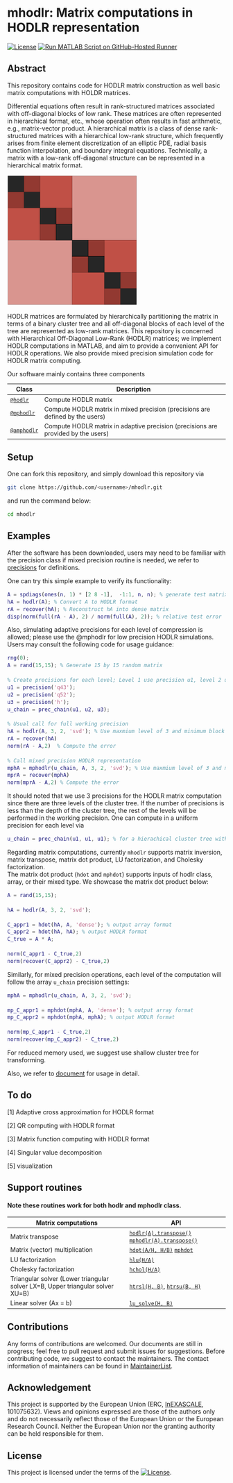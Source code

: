 #   mhodlr: Matrix computations in HODLR representation

[![License](https://img.shields.io/badge/License-BSD_3--Clause-lightblue.svg)](https://opensource.org/licenses/BSD-3-Clause)
[![Run MATLAB Script on GitHub-Hosted Runner](https://github.com/chenxinye/mhodlr/actions/workflows/myscript.yml/badge.svg)](https://github.com/chenxinye/mhodlr/actions/workflows/myscript.yml)

## Abstract

This repository contains code for HODLR matrix construction as well basic matrix computations with HOLDR matrices. 

Differential equations often result in rank-structured matrices associated with off-diagonal blocks of low rank. These matrices are often represented in hierarchical format, etc., whose operation often results in fast arithmetic, e.g., matrix-vector product.  A hierarchical matrix is a class of dense rank-structured matrices with a hierarchical low-rank structure, which frequently arises from finite element discretization of an elliptic PDE, radial basis function interpolation, and boundary integral equations. Technically, a matrix with a low-rank off-diagonal structure can be represented in a hierarchical matrix format.


<img src=docs/demo.png width=300 />

HODLR matrices are formulated by hierarchically partitioning the matrix in terms of a binary cluster tree and all off-diagonal blocks of each level of the tree are represented as low-rank matrices. This repository is concerned with Hierarchical Off-Diagonal Low-Rank (HODLR) matrices; we implement HODLR computations in MATLAB, and aim to provide a convenient API for HODLR operations. We also provide mixed precision simulation code for HODLR matrix computing.   

Our software mainly contains three components


|  Class | Description|
|  ----  | ----  |
|  [``@hodlr``](https://github.com/chenxinye/mhodlr/blob/main/%40hodlr/hodlr.m) | Compute HODLR matrix|
|  [``@mphodlr``](https://github.com/chenxinye/mhodlr/blob/main/%40mphodlr/mphodlr.m) | Compute HODLR matrix in mixed precision (precisions are defined by the users) |
|  [``@amphodlr``](https://github.com/chenxinye/mhodlr/blob/main/%40amphodlr/amphodlr.m) | Compute HODLR matrix in adaptive precision (precisions are provided by the users) |



Setup
-------

One can fork this repository, and simply download this repository via
```bash
git clone https://github.com/<username>/mhodlr.git
```
and run the command below:
```bash
cd mhodlr
```

Examples
-----------

After the software has been downloaded, users may need to be familiar with the precision class if mixed precision routine is needed, we refer to [precisions](https://github.com/chenxinye/mhodlr/blob/main/docs/source/precision.rst) for definitions. 

One can try this simple example to verify its functionality:
```matlab
A = spdiags(ones(n, 1) * [2 8 -1],  -1:1, n, n); % generate test matrix
hA = hodlr(A); % Convert A to HODLR format
rA = recover(hA); % Reconstruct hA into dense matrix
disp(norm(full(rA - A), 2) / norm(full(A), 2)); % relative test error
```

Also, simulating adaptive precisions for each level of compression is allowed; please use the @mphodlr for low precision HODLR simulations. Users may consult the following code for usage guidance:
```matlab
rng(0);
A = rand(15,15); % Generate 15 by 15 random matrix

% Create precisions for each level; Level 1 use precision u1, level 2 use precision u2, ...
u1 = precision('q43');
u2 = precision('q52');
u3 = precision('h');
u_chain = prec_chain(u1, u2, u3);

% Usual call for full working precision 
hA = hodlr(A, 3, 2, 'svd'); % Use maxmium level of 3 and minimum block size of 2, and perform SVD (default) low rank approximation.
rA = recover(hA)
norm(rA - A,2)  % Compute the error

% Call mixed precision HODLR representation
mphA = mphodlr(u_chain, A, 3, 2, 'svd'); % Use maxmium level of 3 and minimum block size of 2, and perform SVD (default) low rank approximation.
mprA = recover(mphA)
norm(mprA - A,2) % Compute the error

```
It should noted that we use 3 precisions for the HODLR matrix computation since there are three levels of the cluster tree. If the number of precisions is less than the depth of the cluster tree, the rest of the levels will be performed in the working precision. One can compute in a uniform precision for each level via 

```matlab
u_chain = prec_chain(u1, u1, u1); % for a hierachical cluster tree with depth of 3
``` 

Regarding matrix computations, currently ``mhodlr`` supports matrix inversion, matrix transpose, matrix dot product, LU factorization, and Cholesky factorization.  
The matrix dot product (``hdot`` and ``mphdot``) supports inputs of hodlr class, array, or their mixed type. We showcase the matrix dot product below:

```matlab
A = rand(15,15);

hA = hodlr(A, 3, 2, 'svd'); 

C_appr1 = hdot(hA, A, 'dense'); % output array format
C_appr2 = hdot(hA, hA); % output HODLR format
C_true = A * A;

norm(C_appr1 - C_true,2)
norm(recover(C_appr2) - C_true,2)
```

Similarly, for mixed precision operations, each level of the computation will follow the array ``u_chain`` precision settings:

```matlab
mphA = mphodlr(u_chain, A, 3, 2, 'svd');

mp_C_appr1 = mphdot(mphA, A, 'dense'); % output array format
mp_C_appr2 = mphdot(mphA, mphA); % output HODLR format

norm(mp_C_appr1 - C_true,2)
norm(recover(mp_C_appr2) - C_true,2) 
```

For reduced memory used, we suggest use shallow cluster tree for transforming.


Also, we refer to [document](https://github.com/chenxinye/mhodlr/blob/main/docs/source/start.rst) for usage in detail.


To do
---------------
[1] Adaptive cross approximation for HODLR format

[2] QR computing with HODLR format

[3] Matrix function computing with HODLR format

[4] Singular value decomposition

[5] visualization

Support routines
---------------

#### Note these routines work for both hodlr and mphodlr class.

|  Matrix computations | API|
|  ----  | ----  |
| Matrix transpose   | [``hodlr(A).transpose()``](https://github.com/chenxinye/mhodlr/blob/main/%40hodlr/hodlr.m) [``mphodlr(A).transpose()``](https://github.com/chenxinye/mhodlr/blob/main/%40mphodlr/mphodlr.m)|
| Matrix (vector) multiplication | [``hdot(A/H, H/B)``](https://github.com/chenxinye/mhodlr/blob/main/%40hodlr/hdot.m) [``mphdot``](https://github.com/chenxinye/mhodlr/blob/main/%40mphodlr/mphdot.m) |
| LU factorization   | [``hlu(H/A)``](https://github.com/chenxinye/mhodlr/blob/main/%40hodlr/hlu.m)|
| Cholesky factorization  | [``hchol(H/A)``](https://github.com/chenxinye/mhodlr/blob/main/%40hodlr/hchol.m)|
| Triangular solver (Lower triangular solver LX=B, Upper triangular solver XU=B) |[``htrsl(H, B)``](https://github.com/chenxinye/mhodlr/blob/main/%40hodlr/htrsl.m), [``htrsu(B, H)``](https://github.com/chenxinye/mhodlr/blob/main/%40hodlr/htrsu.m)|
| Linear solver (Ax = b) |[``lu_solve(H, B)``](https://github.com/chenxinye/mhodlr/blob/main/%40hodlr/lu_solve.m)|

Contributions
---------------
Any forms of contributions are welcomed. Our documents are still in progress; feel free to pull request and submit issues for suggestions. Before contributing code, we suggest to contact the maintainers. The contact information of maintainers can be found in  [MaintainerList](https://github.com/chenxinye/mhodlr/blob/main/maintainerList).


Acknowledgement
---------------
This project is supported by the European Union (ERC, [InEXASCALE](https://www.karlin.mff.cuni.cz/~carson/inexascale), 101075632). Views and opinions
 expressed are those of the authors only and do not necessarily reflect those of the European
 Union or the European Research Council. Neither the European Union nor the granting
 authority can be held responsible for them.

License
----------------

This project is licensed under the terms of the [![License](https://img.shields.io/badge/License-BSD%203--Clause-blue.svg)](https://opensource.org/licenses/BSD-3-Clause).
